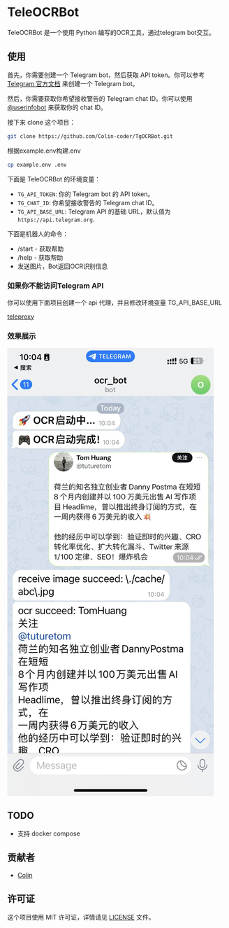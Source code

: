 # TeleOCRBot

TeleOCRBot 是一个使用 Python 编写的OCR工具，通过telegram bot交互。

## 使用

首先，你需要创建一个 Telegram bot，然后获取 API token。你可以参考 [Telegram 官方文档](https://core.telegram.org/bots/features#botfather) 来创建一个 Telegram bot。

然后，你需要获取你希望接收警告的 Telegram chat ID。你可以使用 [@userinfobot](https://t.me/userinfobot) 来获取你的 chat ID。

接下来 clone 这个项目：

```bash
git clone https://github.com/Colin-coder/TgOCRBot.git
```

根据example.env构建.env

```bash
cp example.env .env
```

下面是 TeleOCRBot 的环境变量：

- `TG_API_TOKEN`: 你的 Telegram bot 的 API token。
- `TG_CHAT_ID`: 你希望接收警告的 Telegram chat ID。
- `TG_API_BASE_URL`: Telegram API 的基础 URL，默认值为 `https://api.telegram.org`.

下面是机器人的命令：

- /start - 获取帮助
- /help - 获取帮助
- 发送图片，Bot返回OCR识别信息

### 如果你不能访问Telegram API

你可以使用下面项目创建一个 api 代理，并且修改环境变量 TG_API_BASE_URL

[teleproxy](https://github.com/bboysoulcn/teleproxy)

### 效果展示

![](./images/img1.jpg)

## TODO
- 支持 docker compose

## 贡献者

- [Colin](https://github.com/Colin-coder)

## 许可证

这个项目使用 MIT 许可证，详情请见 [LICENSE](LICENSE) 文件。
